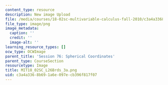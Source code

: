 ```yaml
---
content_type: resource
description: New image Upload
file: /media/courses/18-02sc-multivariable-calculus-fall-2010/c3a4a3368b691a6e097ecb396f817f07_MIT18_02SC_L26Brds_3a.png
file_type: image/png
image_metadata:
  caption: ''
  credit: ''
  image-alt: ''
learning_resource_types: []
ocw_type: OCWImage
parent_title: 'Session 76: Spherical Coordinates'
parent_type: CourseSection
resourcetype: Image
title: MIT18_02SC_L26Brds_3a.png
uid: c3a4a336-8b69-1a6e-097e-cb396f817f07
---
```

